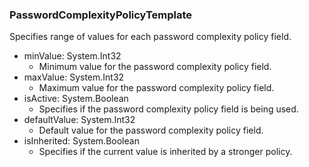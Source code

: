 ### PasswordComplexityPolicyTemplate
Specifies range of values for each password complexity policy field.

- minValue: System.Int32
  - Minimum value for the password complexity policy field.
- maxValue: System.Int32
  - Maximum value for the password complexity policy field.
- isActive: System.Boolean
  - Specifies if the password complexity policy field is being used.
- defaultValue: System.Int32
  - Default value for the password complexity policy field.
- isInherited: System.Boolean
  - Specifies if the current value is inherited by a stronger policy.

